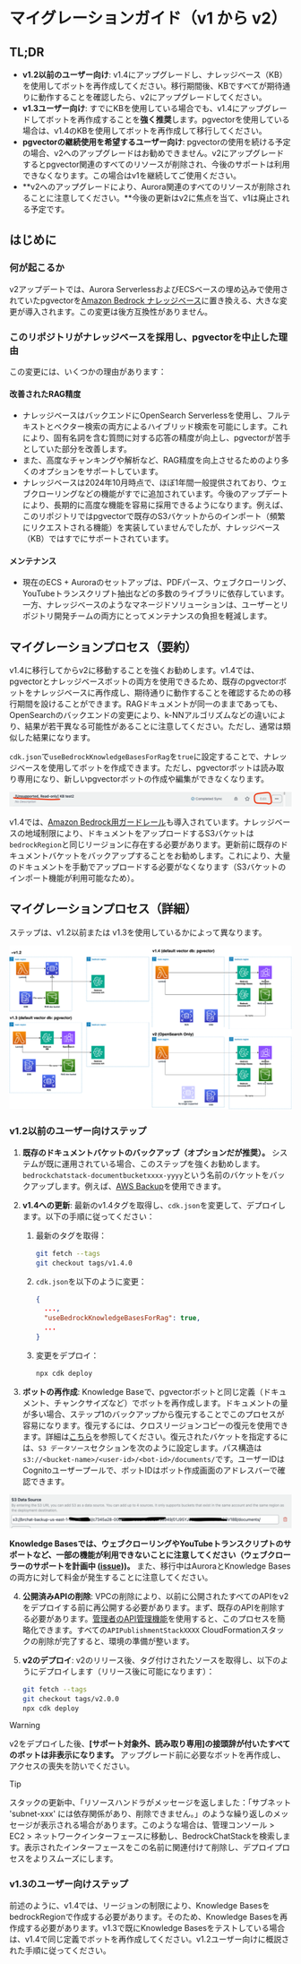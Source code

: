 # マイグレーションガイド（v1 から v2）

## TL;DR

- **v1.2以前のユーザー向け**: v1.4にアップグレードし、ナレッジベース（KB）を使用してボットを再作成してください。移行期間後、KBですべてが期待通りに動作することを確認したら、v2にアップグレードしてください。
- **v1.3ユーザー向け**: すでにKBを使用している場合でも、v1.4にアップグレードしてボットを再作成することを**強く推奨**します。pgvectorを使用している場合は、v1.4のKBを使用してボットを再作成して移行してください。
- **pgvectorの継続使用を希望するユーザー向け**: pgvectorの使用を続ける予定の場合、v2へのアップグレードはお勧めできません。v2にアップグレードするとpgvector関連のすべてのリソースが削除され、今後のサポートは利用できなくなります。この場合はv1を継続してご使用ください。
- **v2へのアップグレードにより、Aurora関連のすべてのリソースが削除されることに注意してください。**今後の更新はv2に焦点を当て、v1は廃止される予定です。

## はじめに

### 何が起こるか

v2アップデートでは、Aurora ServerlessおよびECSベースの埋め込みで使用されていたpgvectorを[Amazon Bedrock ナレッジベース](https://docs.aws.amazon.com/bedrock/latest/userguide/knowledge-base.html)に置き換える、大きな変更が導入されます。この変更は後方互換性がありません。

### このリポジトリがナレッジベースを採用し、pgvectorを中止した理由

この変更には、いくつかの理由があります：

#### 改善されたRAG精度

- ナレッジベースはバックエンドにOpenSearch Serverlessを使用し、フルテキストとベクター検索の両方によるハイブリッド検索を可能にします。これにより、固有名詞を含む質問に対する応答の精度が向上し、pgvectorが苦手としていた部分を改善します。
- また、高度なチャンキングや解析など、RAG精度を向上させるためのより多くのオプションをサポートしています。
- ナレッジベースは2024年10月時点で、ほぼ1年間一般提供されており、ウェブクローリングなどの機能がすでに追加されています。今後のアップデートにより、長期的に高度な機能を容易に採用できるようになります。例えば、このリポジトリではpgvectorで既存のS3バケットからのインポート（頻繁にリクエストされる機能）を実装していませんでしたが、ナレッジベース（KB）ではすでにサポートされています。

#### メンテナンス

- 現在のECS + Auroraのセットアップは、PDFパース、ウェブクローリング、YouTubeトランスクリプト抽出などの多数のライブラリに依存しています。一方、ナレッジベースのようなマネージドソリューションは、ユーザーとリポジトリ開発チームの両方にとってメンテナンスの負担を軽減します。

## マイグレーションプロセス（要約）

v1.4に移行してからv2に移動することを強くお勧めします。v1.4では、pgvectorとナレッジベースボットの両方を使用できるため、既存のpgvectorボットをナレッジベースに再作成し、期待通りに動作することを確認するための移行期間を設けることができます。RAGドキュメントが同一のままであっても、OpenSearchのバックエンドの変更により、k-NNアルゴリズムなどの違いにより、結果が若干異なる可能性があることに注意してください。ただし、通常は類似した結果になります。

`cdk.json`で`useBedrockKnowledgeBasesForRag`を`true`に設定することで、ナレッジベースを使用してボットを作成できます。ただし、pgvectorボットは読み取り専用になり、新しいpgvectorボットの作成や編集ができなくなります。

![](../imgs/v1_to_v2_readonly_bot.png)

v1.4では、[Amazon Bedrock用ガードレール](https://aws.amazon.com/jp/bedrock/guardrails/)も導入されています。ナレッジベースの地域制限により、ドキュメントをアップロードするS3バケットは`bedrockRegion`と同じリージョンに存在する必要があります。更新前に既存のドキュメントバケットをバックアップすることをお勧めします。これにより、大量のドキュメントを手動でアップロードする必要がなくなります（S3バケットのインポート機能が利用可能なため）。

## マイグレーションプロセス（詳細）

ステップは、v1.2以前または v1.3を使用しているかによって異なります。

![](../imgs/v1_to_v2_arch.png)

### v1.2以前のユーザー向けステップ

1. **既存のドキュメントバケットのバックアップ（オプションだが推奨）。** システムが既に運用されている場合、このステップを強くお勧めします。`bedrockchatstack-documentbucketxxxx-yyyy`という名前のバケットをバックアップします。例えば、[AWS Backup](https://docs.aws.amazon.com/aws-backup/latest/devguide/s3-backups.html)を使用できます。

2. **v1.4への更新**: 最新のv1.4タグを取得し、`cdk.json`を変更して、デプロイします。以下の手順に従ってください：

   1. 最新のタグを取得：
      ```bash
      git fetch --tags
      git checkout tags/v1.4.0
      ```
   2. `cdk.json`を以下のように変更：
      ```json
      {
        ...,
        "useBedrockKnowledgeBasesForRag": true,
        ...
      }
      ```
   3. 変更をデプロイ：
      ```bash
      npx cdk deploy
      ```

3. **ボットの再作成**: Knowledge Baseで、pgvectorボットと同じ定義（ドキュメント、チャンクサイズなど）でボットを再作成します。ドキュメントの量が多い場合、ステップ1のバックアップから復元することでこのプロセスが容易になります。復元するには、クロスリージョンコピーの復元を使用できます。詳細は[こちら](https://docs.aws.amazon.com/aws-backup/latest/devguide/restoring-s3.html)を参照してください。復元されたバケットを指定するには、`S3 データソース`セクションを次のように設定します。パス構造は`s3://<bucket-name>/<user-id>/<bot-id>/documents/`です。ユーザーIDはCognitoユーザープールで、ボットIDはボット作成画面のアドレスバーで確認できます。

![](../imgs/v1_to_v2_KB_s3_source.png)

**Knowledge Basesでは、ウェブクローリングやYouTubeトランスクリプトのサポートなど、一部の機能が利用できないことに注意してください（ウェブクローラーのサポートを計画中 ([issue](https://github.com/aws-samples/bedrock-chat/issues/557)))。** また、移行中はAuroraとKnowledge Basesの両方に対して料金が発生することに注意してください。

4. **公開済みAPIの削除**: VPCの削除により、以前に公開されたすべてのAPIをv2をデプロイする前に再公開する必要があります。まず、既存のAPIを削除する必要があります。[管理者のAPI管理機能](../ADMINISTRATOR_ja-JP.md)を使用すると、このプロセスを簡略化できます。すべての`APIPublishmentStackXXXX` CloudFormationスタックの削除が完了すると、環境の準備が整います。

5. **v2のデプロイ**: v2のリリース後、タグ付けされたソースを取得し、以下のようにデプロイします（リリース後に可能になります）：
   ```bash
   git fetch --tags
   git checkout tags/v2.0.0
   npx cdk deploy
   ```

> [!Warning]
> v2をデプロイした後、**[サポート対象外、読み取り専用]の接頭辞が付いたすべてのボットは非表示になります。** アップグレード前に必要なボットを再作成し、アクセスの喪失を防いでください。

> [!Tip]
> スタックの更新中、「リソースハンドラがメッセージを返しました：「サブネット 'subnet-xxx' には依存関係があり、削除できません。」のような繰り返しのメッセージが表示される場合があります。このような場合は、管理コンソール > EC2 > ネットワークインターフェースに移動し、BedrockChatStackを検索します。表示されたインターフェースをこの名前に関連付けて削除し、デプロイプロセスをよりスムーズにします。

### v1.3のユーザー向けステップ

前述のように、v1.4では、リージョンの制限により、Knowledge BasesをbedrockRegionで作成する必要があります。そのため、Knowledge Basesを再作成する必要があります。v1.3で既にKnowledge Basesをテストしている場合は、v1.4で同じ定義でボットを再作成してください。v1.2ユーザー向けに概説された手順に従ってください。